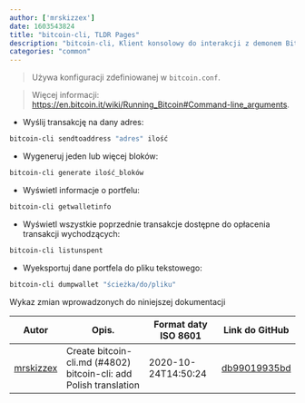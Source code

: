 ```yaml
---
author: ['mrskizzex']
date: 1603543824
title: "bitcoin-cli, TLDR Pages"
description: "bitcoin-cli, Klient konsolowy do interakcji z demonem Bitcoina poprzez zapytania RPC."
categories: "common"
---
```

> Używa konfiguracji zdefiniowanej w `bitcoin.conf`.

> Więcej informacji: <https://en.bitcoin.it/wiki/Running_Bitcoin#Command-line_arguments>.

- Wyślij transakcję na dany adres:

```bash
bitcoin-cli sendtoaddress "adres" ilość
```

- Wygeneruj jeden lub więcej bloków:

```bash
bitcoin-cli generate ilość_bloków
```

- Wyświetl informacje o portfelu:

```bash
bitcoin-cli getwalletinfo
```

- Wyświetl wszystkie poprzednie transakcje dostępne do opłacenia transakcji wychodzących:

```bash
bitcoin-cli listunspent
```

- Wyeksportuj dane portfela do pliku tekstowego:

```bash
bitcoin-cli dumpwallet "ścieżka/do/pliku"
```
Wykaz zmian wprowadzonych do niniejszej dokumentacji


Autor | Opis. | Format daty ISO 8601 | Link do GitHub
------|-----|-----|-----
[mrskizzex](mailto:drizztes@gmail.com) | Create bitcoin-cli.md (#4802) bitcoin-cli: add Polish translation | 2020-10-24T14:50:24 | [db99019935bd](https://github.com/tldr-pages/tldr/commit/db99019935bda2ba7aeecd645b1d27bd1f829118)

